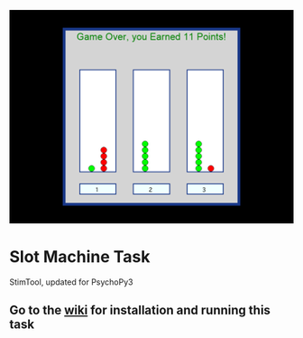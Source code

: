 ![alt text](main_cover.PNG "Alients Task")

# Slot Machine Task

StimTool, updated for PsychoPy3

## Go to the [wiki](https://github.com/laureate-institute-for-brain-research/Slot-Machine-Task/wiki) for installation and running this task